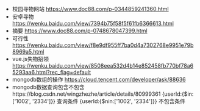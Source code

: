 - 校园寻物网站 https://www.doc88.com/p-0344859241360.html
- 安卓寻物 https://wenku.baidu.com/view/7394b75f58f5f61fb6366613.html
- 摘要 https://www.doc88.com/p-0748678047399.html
- 可行性 https://wenku.baidu.com/view/f8e9df955ff7ba0d4a7302768e9951e79b8969a5.html
- vue.js失物招领 https://wenku.baidu.com/view/8508eea532d4b14e852458fb770bf78a65293aa6.html?rec_flag=default
- mongodb数组的操作 https://cloud.tencent.com/developer/ask/88636
- mongodb数据查询包含不包含https://blog.csdn.net/wingzhezhe/article/details/80999361 {userId:{$in:['1002', '2334']}} 查询条件 {userId:{$nin:['1002', '2334']}} 不包含条件